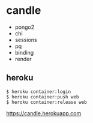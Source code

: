 # candle

* pongo2
* chi
* sessions
* pq
* binding
* render

## heroku
```
$ heroku container:login
$ heroku container:push web
$ heroku container:release web
```

https://candle.herokuapp.com
